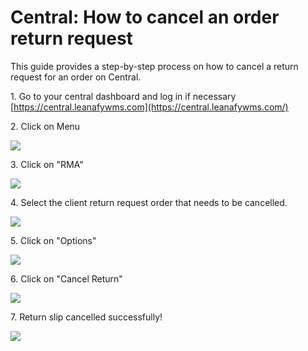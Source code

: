 # Central: How to cancel an order return request

This guide provides a step-by-step process on how to cancel a return request for an order on Central.

1\. Go to your central dashboard and log in if necessary [https://central.leanafywms.com](https://central.leanafywms.com/)


2\. Click on Menu

![](https://ajeuwbhvhr.cloudimg.io/colony-recorder.s3.amazonaws.com/files/2023-09-20/e48ecc1e-0314-4dce-83f2-357ff6fe5fa3/ascreenshot.jpeg?tl_px=0,0&br_px=1719,961&force_format=png&width=1120.0&wat=1&wat_opacity=0.7&wat_gravity=northwest&wat_url=https://colony-recorder.s3.us-west-1.amazonaws.com/images/watermarks/FB923C_standard.png&wat_pad=70,46)


3\. Click on "RMA"

![](https://ajeuwbhvhr.cloudimg.io/colony-recorder.s3.amazonaws.com/files/2023-09-20/700a5926-5803-4238-9ef6-654acc511abf/ascreenshot.jpeg?tl_px=0,495&br_px=1719,1456&force_format=png&width=1120.0&wat=1&wat_opacity=0.7&wat_gravity=northwest&wat_url=https://colony-recorder.s3.us-west-1.amazonaws.com/images/watermarks/FB923C_standard.png&wat_pad=145,277)


4\. Select the client return request order that needs to be cancelled.

![](https://ajeuwbhvhr.cloudimg.io/colony-recorder.s3.amazonaws.com/files/2023-09-20/f7d0e1ac-1425-42d4-9ced-6c7eee58cc7a/ascreenshot.jpeg?tl_px=0,0&br_px=2293,1281&force_format=png&width=1120.0&wat=1&wat_opacity=0.7&wat_gravity=northwest&wat_url=https://colony-recorder.s3.us-west-1.amazonaws.com/images/watermarks/FB923C_standard.png&wat_pad=407,200)


5\. Click on "Options"

![](https://ajeuwbhvhr.cloudimg.io/colony-recorder.s3.amazonaws.com/files/2023-09-20/da179040-49e9-4b3d-98cd-8e89ceda538d/ascreenshot.jpeg?tl_px=0,0&br_px=1719,961&force_format=png&width=1120.0&wat=1&wat_opacity=0.7&wat_gravity=northwest&wat_url=https://colony-recorder.s3.us-west-1.amazonaws.com/images/watermarks/FB923C_standard.png&wat_pad=285,159)


6\. Click on "Cancel Return"

![](https://ajeuwbhvhr.cloudimg.io/colony-recorder.s3.amazonaws.com/files/2023-09-20/6cc8915b-7e3f-42c3-b742-1d072bb24a4a/ascreenshot.jpeg?tl_px=0,0&br_px=1719,961&force_format=png&width=1120.0&wat=1&wat_opacity=0.7&wat_gravity=northwest&wat_url=https://colony-recorder.s3.us-west-1.amazonaws.com/images/watermarks/FB923C_standard.png&wat_pad=289,221)


7\. Return slip cancelled successfully!

![](https://ajeuwbhvhr.cloudimg.io/colony-recorder.s3.amazonaws.com/files/2023-09-20/dd1fa191-cd27-4d12-bd88-58014cccb2c0/user_cropped_screenshot.jpeg?tl_px=1220,0&br_px=2940,961&force_format=png&width=1120.0&wat=1&wat_opacity=0.7&wat_gravity=northwest&wat_url=https://colony-recorder.s3.us-west-1.amazonaws.com/images/watermarks/FB923C_standard.png&wat_pad=1014,33)
